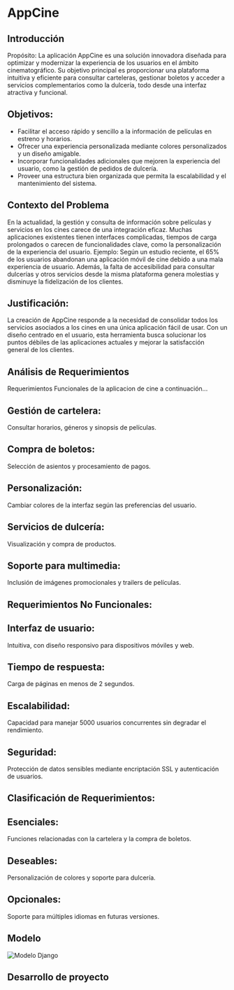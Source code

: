 # AppCine

## Introducción
Propósito:
La aplicación AppCine es una solución innovadora diseñada para optimizar y modernizar la experiencia de los usuarios en el ámbito cinematográfico. Su objetivo principal es proporcionar una plataforma intuitiva y eficiente para consultar carteleras, gestionar boletos y acceder a servicios complementarios como la dulcería, todo desde una interfaz atractiva y funcional.

## Objetivos:

* Facilitar el acceso rápido y sencillo a la información de películas en estreno y horarios.
* Ofrecer una experiencia personalizada mediante colores personalizados y un diseño amigable.
* Incorporar funcionalidades adicionales que mejoren la experiencia del usuario, como la gestión de pedidos de dulcería.
* Proveer una estructura bien organizada que permita la escalabilidad y el mantenimiento del sistema.

## Contexto del Problema
En la actualidad, la gestión y consulta de información sobre películas y servicios en los cines carece de una integración eficaz. Muchas aplicaciones existentes tienen interfaces complicadas, tiempos de carga prolongados o carecen de funcionalidades clave, como la personalización de la experiencia del usuario.
Ejemplo: Según un estudio reciente, el 65% de los usuarios abandonan una aplicación móvil de cine debido a una mala experiencia de usuario. Además, la falta de accesibilidad para consultar dulcerías y otros servicios desde la misma plataforma genera molestias y disminuye la fidelización de los clientes.

## Justificación:
La creación de AppCine responde a la necesidad de consolidar todos los servicios asociados a los cines en una única aplicación fácil de usar. Con un diseño centrado en el usuario, esta herramienta busca solucionar los puntos débiles de las aplicaciones actuales y mejorar la satisfacción general de los clientes.

## Análisis de Requerimientos
Requerimientos Funcionales de la aplicacion de cine a continuación...

## Gestión de cartelera: 
Consultar horarios, géneros y sinopsis de películas.
## Compra de boletos: 
Selección de asientos y procesamiento de pagos.
## Personalización: 
Cambiar colores de la interfaz según las preferencias del usuario.
## Servicios de dulcería: 
Visualización y compra de productos.
## Soporte para multimedia: 
Inclusión de imágenes promocionales y trailers de películas.

## Requerimientos No Funcionales:

## Interfaz de usuario: 
Intuitiva, con diseño responsivo para dispositivos móviles y web.
## Tiempo de respuesta: 
Carga de páginas en menos de 2 segundos.
## Escalabilidad: 
Capacidad para manejar 5000 usuarios concurrentes sin degradar el rendimiento.
## Seguridad: 
Protección de datos sensibles mediante encriptación SSL y autenticación de usuarios.

## Clasificación de Requerimientos:

## Esenciales: 
Funciones relacionadas con la cartelera y la compra de boletos.
## Deseables: 
Personalización de colores y soporte para dulcería.
## Opcionales: 
Soporte para múltiples idiomas en futuras versiones.

## Modelo
![Modelo Django](https://github.com/user-attachments/assets/cb19e7de-4371-4487-a710-e55b3315b35e)

## Desarrollo de proyecto
